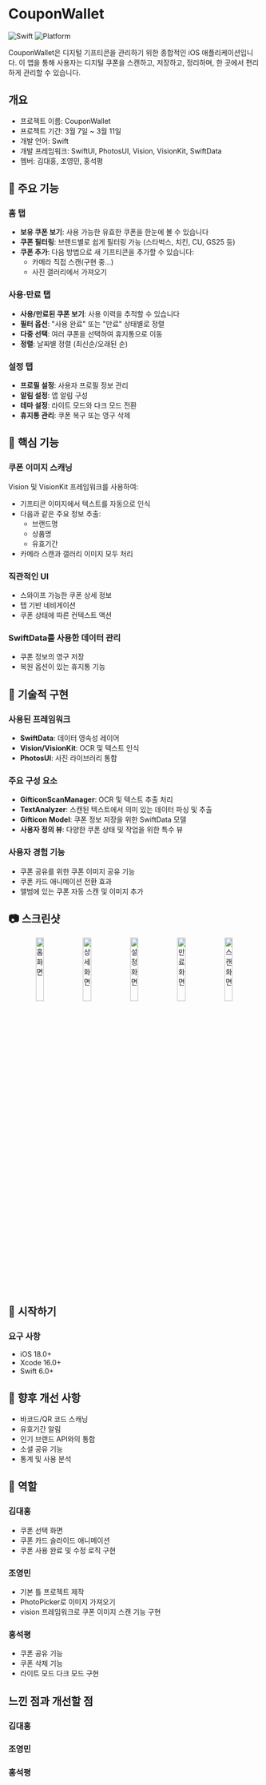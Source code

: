 # CouponWallet  
![Swift](https://img.shields.io/badge/Swift-6.0-F05138?logo=swift)
![Platform](https://img.shields.io/badge/Platforms-iOS%2018.0+-007AFF?logo=apple)

CouponWallet은 디지털 기프티콘을 관리하기 위한 종합적인 iOS 애플리케이션입니다. 이 앱을 통해 사용자는 디지털 쿠폰을 스캔하고, 저장하고, 정리하며, 한 곳에서 편리하게 관리할 수 있습니다.

## 개요

- 프로젝트 이름: CouponWallet
- 프로젝트 기간: 3월 7일 ~ 3월 11일
- 개발 언어: Swift
- 개발 프레임워크: SwiftUI, PhotosUI, Vision, VisionKit, SwiftData
- 멤버: 김대홍, 조영민, 홍석평

## 🌟 주요 기능
### 홈 탭
- **보유 쿠폰 보기**: 사용 가능한 유효한 쿠폰을 한눈에 볼 수 있습니다
- **쿠폰 필터링**: 브랜드별로 쉽게 필터링 가능 (스타벅스, 치킨, CU, GS25 등)
- **쿠폰 추가**: 다음 방법으로 새 기프티콘을 추가할 수 있습니다:
  - 카메라 직접 스캔(구현 중...)
  - 사진 갤러리에서 가져오기
### 사용·만료 탭
- **사용/만료된 쿠폰 보기**: 사용 이력을 추적할 수 있습니다
- **필터 옵션**: "사용 완료" 또는 "만료" 상태별로 정렬
- **다중 선택**: 여러 쿠폰을 선택하여 휴지통으로 이동
- **정렬**: 날짜별 정렬 (최신순/오래된 순)
### 설정 탭
- **프로필 설정**: 사용자 프로필 정보 관리
- **알림 설정**: 앱 알림 구성
- **테마 설정**: 라이트 모드와 다크 모드 전환
- **휴지통 관리**: 쿠폰 복구 또는 영구 삭제
## 📱 핵심 기능
### 쿠폰 이미지 스캐닝
Vision 및 VisionKit 프레임워크를 사용하여:
- 기프티콘 이미지에서 텍스트를 자동으로 인식
- 다음과 같은 주요 정보 추출:
  - 브랜드명
  - 상품명
  - 유효기간
- 카메라 스캔과 갤러리 이미지 모두 처리
  
### 직관적인 UI
- 스와이프 가능한 쿠폰 상세 정보
- 탭 기반 네비게이션
- 쿠폰 상태에 따른 컨텍스트 액션

### SwiftData를 사용한 데이터 관리
- 쿠폰 정보의 영구 저장
- 복원 옵션이 있는 휴지통 기능

## 🔧 기술적 구현
### 사용된 프레임워크
- **SwiftData**: 데이터 영속성 레이어
- **Vision/VisionKit**: OCR 및 텍스트 인식
- **PhotosUI**: 사진 라이브러리 통합
  
### 주요 구성 요소
- **GifticonScanManager**: OCR 및 텍스트 추출 처리
- **TextAnalyzer**: 스캔된 텍스트에서 의미 있는 데이터 파싱 및 추출
- **Gifticon Model**: 쿠폰 정보 저장을 위한 SwiftData 모델
- **사용자 정의 뷰**: 다양한 쿠폰 상태 및 작업을 위한 특수 뷰
  
### 사용자 경험 기능
- 쿠폰 공유를 위한 쿠폰 이미지 공유 기능
- 쿠폰 카드 애니메이션 전환 효과
- 앨범에 있는 쿠폰 자동 스캔 및 이미지 추가
  
## 📷 스크린샷
<p align="center">
  <img src="https://github.com/user-attachments/assets/8227419b-acc9-4d09-bd8e-f984d44caf57" width="18%" alt="홈 화면" />
  <img src="https://github.com/user-attachments/assets/a5f0a14f-c17f-4cc5-94ca-bcf3648cb1db" width="18%" alt="상세 화면" />
  <img src="https://github.com/user-attachments/assets/6a3bb6c2-3338-49a8-a477-66631edae118" width="18%" alt="설정 화면" />
  <img src="https://github.com/user-attachments/assets/45043c37-2600-4c86-ba5b-d154bf16db15" width="18%" alt="만료 화면" />
  <img src="https://github.com/user-attachments/assets/9a48daca-54cd-4295-bfd0-6ceea373557b" width="18%" alt="스캔 화면" />
</p>

## 🚀 시작하기
### 요구 사항
- iOS 18.0+
- Xcode 16.0+
- Swift 6.0+
  
## 🔮 향후 개선 사항
- 바코드/QR 코드 스캐닝
- 유효기간 알림
- 인기 브랜드 API와의 통합
- 소셜 공유 기능
- 통계 및 사용 분석

## 👥 역할

### 김대홍
- 쿠폰 선택 화면
- 쿠폰 카드 슬라이드 애니메이션
- 쿠폰 사용 완료 및 수정 로직 구현

### 조영민
- 기본 틀 프로젝트 제작
- PhotoPicker로 이미지 가져오기
- vision 프레임워크로 쿠폰 이미지 스캔 기능 구현

### 홍석평
- 쿠폰 공유 기능
- 쿠폰 삭제 기능
- 라이트 모드 다크 모드 구현

## 느낀 점과 개선할 점

### 김대홍

### 조영민

### 홍석평
